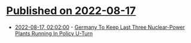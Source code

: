 # [Published on 2022-08-17](index.md)

* [2022-08-17, 02:02:00](https://hardware.slashdot.org/story/22/08/16/2044201/germany-to-keep-last-three-nuclear-power-plants-running-in-policy-u-turn?utm_source=rss1.0mainlinkanon&utm_medium=feed) - [Germany To Keep Last Three Nuclear-Power Plants Running In Policy U-Turn](https://hardware.slashdot.org/story/22/08/16/2044201/germany-to-keep-last-three-nuclear-power-plants-running-in-policy-u-turn?utm_source=rss1.0mainlinkanon&utm_medium=feed)
